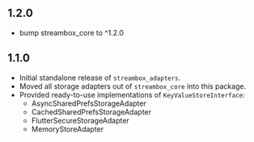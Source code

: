 ## 1.2.0
- bump streambox_core to ^1.2.0

## 1.1.0

- Initial standalone release of `streambox_adapters`.
- Moved all storage adapters out of `streambox_core` into this package.
- Provided ready-to-use implementations of `KeyValueStoreInterface`:
  - AsyncSharedPrefsStorageAdapter
  - CachedSharedPrefsStorageAdapter
  - FlutterSecureStorageAdapter
  - MemoryStoreAdapter
